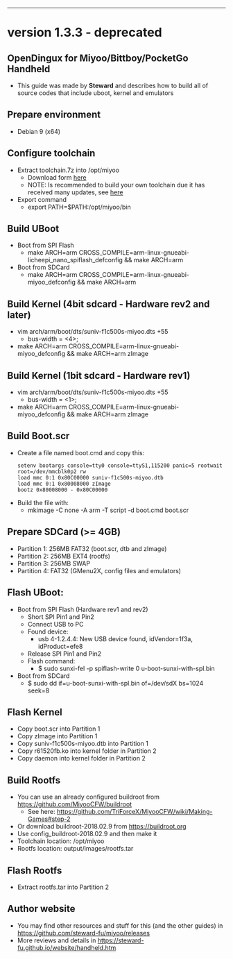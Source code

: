 ---

# version 1.3.3 - deprecated

## OpenDingux for Miyoo/Bittboy/PocketGo Handheld

- This guide was made by **Steward** and describes how to build all of source codes that include uboot, kernel and emulators
  
## Prepare environment
- Debian 9 (x64)
  
## Configure toolchain
- Extract toolchain.7z into /opt/miyoo
  - Download form [here](https://drive.google.com/file/d/1Zp6elbB3r4Hq7G7FKXNtBZMTz0H93RiY/view?usp=sharing)
  - NOTE: Is recommended to build your own toolchain due it has received many updates, see [here](https://github.com/TriForceX/MiyooCFW/wiki/Making-Games#step-2)
- Export command
  - export PATH=$PATH:/opt/miyoo/bin
  
## Build UBoot
- Boot from SPI Flash
  - make ARCH=arm CROSS_COMPILE=arm-linux-gnueabi- licheepi_nano_spiflash_defconfig && make ARCH=arm
- Boot from SDCard
  - make ARCH=arm CROSS_COMPILE=arm-linux-gnueabi- miyoo_defconfig && make ARCH=arm
  
## Build Kernel (4bit sdcard - Hardware rev2 and later)
- vim arch/arm/boot/dts/suniv-f1c500s-miyoo.dts +55
  - bus-width = <4>;
- make ARCH=arm CROSS_COMPILE=arm-linux-gnueabi- miyoo_defconfig && make ARCH=arm zImage
  
## Build Kernel (1bit sdcard - Hardware rev1)
- vim arch/arm/boot/dts/suniv-f1c500s-miyoo.dts +55
  - bus-width = <1>;
- make ARCH=arm CROSS_COMPILE=arm-linux-gnueabi- miyoo_defconfig && make ARCH=arm zImage
  
## Build Boot.scr
- Create a file named boot.cmd and copy this:
  ```
  setenv bootargs console=tty0 console=ttyS1,115200 panic=5 rootwait root=/dev/mmcblk0p2 rw
  load mmc 0:1 0x80C00000 suniv-f1c500s-miyoo.dtb
  load mmc 0:1 0x80008000 zImage
  bootz 0x80008000 - 0x80C00000
  ```
- Build the file with:
  - mkimage -C none -A arm -T script -d boot.cmd boot.scr
  
## Prepare SDCard (>= 4GB)
- Partition 1: 256MB FAT32 (boot.scr, dtb and zImage)
- Partition 2: 256MB EXT4 (rootfs)
- Partition 3: 256MB SWAP
- Partition 4: FAT32 (GMenu2X, config files and emulators)
  
## Flash UBoot:
- Boot from SPI Flash (Hardware rev1 and rev2)
  - Short SPI Pin1 and Pin2
  - Connect USB to PC
  - Found device: 
    - usb 4-1.2.4.4: New USB device found, idVendor=1f3a, idProduct=efe8
  - Release SPI Pin1 and Pin2
  - Flash command: 
    - $ sudo sunxi-fel -p spiflash-write 0 u-boot-sunxi-with-spl.bin
- Boot from SDCard
  - $ sudo dd if=u-boot-sunxi-with-spl.bin of=/dev/sdX bs=1024 seek=8
  
## Flash Kernel
- Copy boot.scr into Partition 1
- Copy zImage into Partition 1
- Copy suniv-f1c500s-miyoo.dtb into Partition 1
- Copy r61520fb.ko into kernel folder in Partition 2
- Copy daemon into kernel folder in Partition 2
  
## Build Rootfs
- You can use an already configured buildroot from https://github.com/MiyooCFW/buildroot
  - See here: https://github.com/TriForceX/MiyooCFW/wiki/Making-Games#step-2
- Or download buildroot-2018.02.9 from https://buildroot.org
- Use config_buildroot-2018.02.9 and then make it
- Toolchain location: /opt/miyoo
- Rootfs location: output/images/rootfs.tar
  
## Flash Rootfs
- Extract rootfs.tar into Partition 2
  
## Author website
- You may find other resources and stuff for this (and the other guides) in https://github.com/steward-fu/miyoo/releases
- More reviews and details in https://steward-fu.github.io/website/handheld.htm